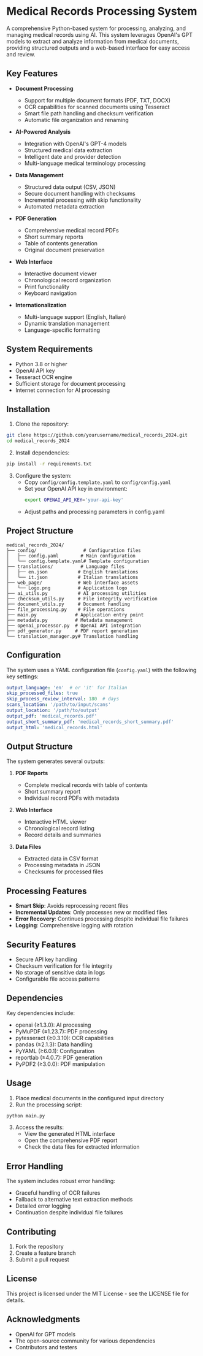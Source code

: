# Medical Records Processing System

A comprehensive Python-based system for processing, analyzing, and managing medical records using AI. This system leverages OpenAI's GPT models to extract and analyze information from medical documents, providing structured outputs and a web-based interface for easy access and review.

## Key Features

- **Document Processing**
  - Support for multiple document formats (PDF, TXT, DOCX)
  - OCR capabilities for scanned documents using Tesseract
  - Smart file path handling and checksum verification
  - Automatic file organization and renaming
  
- **AI-Powered Analysis**
  - Integration with OpenAI's GPT-4 models
  - Structured medical data extraction
  - Intelligent date and provider detection
  - Multi-language medical terminology processing
  
- **Data Management**
  - Structured data output (CSV, JSON)
  - Secure document handling with checksums
  - Incremental processing with skip functionality
  - Automated metadata extraction
  
- **PDF Generation**
  - Comprehensive medical record PDFs
  - Short summary reports
  - Table of contents generation
  - Original document preservation
  
- **Web Interface**
  - Interactive document viewer
  - Chronological record organization
  - Print functionality
  - Keyboard navigation
  
- **Internationalization**
  - Multi-language support (English, Italian)
  - Dynamic translation management
  - Language-specific formatting

## System Requirements

- Python 3.8 or higher
- OpenAI API key
- Tesseract OCR engine
- Sufficient storage for document processing
- Internet connection for AI processing

## Installation

1. Clone the repository:
```bash
git clone https://github.com/yourusername/medical_records_2024.git
cd medical_records_2024
```

2. Install dependencies:
```bash
pip install -r requirements.txt
```

3. Configure the system:
   - Copy `config/config.template.yaml` to `config/config.yaml`
   - Set your OpenAI API key in environment:
     ```bash
     export OPENAI_API_KEY='your-api-key'
     ```
   - Adjust paths and processing parameters in config.yaml

## Project Structure

```
medical_records_2024/
├── config/                 # Configuration files
│   ├── config.yaml        # Main configuration
│   └── config.template.yaml# Template configuration
├── translations/          # Language files
│   ├── en.json           # English translations
│   └── it.json           # Italian translations
├── web_page/             # Web interface assets
│   └── Logo.png          # Application logo
├── ai_utils.py           # AI processing utilities
├── checksum_utils.py     # File integrity verification
├── document_utils.py     # Document handling
├── file_processing.py    # File operations
├── main.py              # Application entry point
├── metadata.py          # Metadata management
├── openai_processor.py  # OpenAI API integration
├── pdf_generator.py     # PDF report generation
└── translation_manager.py# Translation handling
```

## Configuration

The system uses a YAML configuration file (`config.yaml`) with the following key settings:

```yaml
output_language: 'en'  # or 'it' for Italian
skip_processed_files: true
skip_process_review_interval: 180  # days
scans_location: '/path/to/input/scans'
output_location: '/path/to/output'
output_pdf: 'medical_records.pdf'
output_short_summary_pdf: 'medical_records_short_summary.pdf'
output_html: 'medical_records.html'
```

## Output Structure

The system generates several outputs:

1. **PDF Reports**
   - Complete medical records with table of contents
   - Short summary report
   - Individual record PDFs with metadata

2. **Web Interface**
   - Interactive HTML viewer
   - Chronological record listing
   - Record details and summaries

3. **Data Files**
   - Extracted data in CSV format
   - Processing metadata in JSON
   - Checksums for processed files

## Processing Features

- **Smart Skip**: Avoids reprocessing recent files
- **Incremental Updates**: Only processes new or modified files
- **Error Recovery**: Continues processing despite individual file failures
- **Logging**: Comprehensive logging with rotation

## Security Features

- Secure API key handling
- Checksum verification for file integrity
- No storage of sensitive data in logs
- Configurable file access patterns

## Dependencies

Key dependencies include:
- openai (≥1.3.0): AI processing
- PyMuPDF (≥1.23.7): PDF processing
- pytesseract (≥0.3.10): OCR capabilities
- pandas (≥2.1.3): Data handling
- PyYAML (≥6.0.1): Configuration
- reportlab (≥4.0.7): PDF generation
- PyPDF2 (≥3.0.0): PDF manipulation

## Usage

1. Place medical documents in the configured input directory
2. Run the processing script:
```bash
python main.py
```

3. Access the results:
   - View the generated HTML interface
   - Open the comprehensive PDF report
   - Check the data files for extracted information

## Error Handling

The system includes robust error handling:
- Graceful handling of OCR failures
- Fallback to alternative text extraction methods
- Detailed error logging
- Continuation despite individual file failures

## Contributing

1. Fork the repository
2. Create a feature branch
3. Submit a pull request

## License

This project is licensed under the MIT License - see the LICENSE file for details.

## Acknowledgments

- OpenAI for GPT models
- The open-source community for various dependencies
- Contributors and testers
